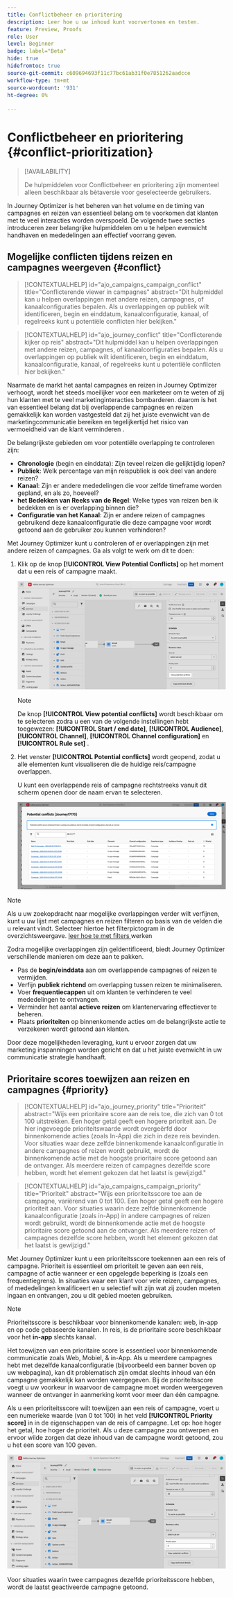 ```yaml
---
title: Conflictbeheer en prioritering
description: Leer hoe u uw inhoud kunt voorvertonen en testen.
feature: Preview, Proofs
role: User
level: Beginner
badge: label="Beta"
hide: true
hidefromtoc: true
source-git-commit: c609694693f11c77bc61ab31f0e7851262aadcce
workflow-type: tm+mt
source-wordcount: '931'
ht-degree: 0%

---
```



# Conflictbeheer en prioritering {#conflict-prioritization}

>[!AVAILABILITY]
>
>De hulpmiddelen voor Conflictbeheer en prioritering zijn momenteel alleen beschikbaar als bètaversie voor geselecteerde gebruikers.

In Journey Optimizer is het beheren van het volume en de timing van campagnes en reizen van essentieel belang om te voorkomen dat klanten met te veel interacties worden overspoeld. De volgende twee secties introduceren zeer belangrijke hulpmiddelen om u te helpen evenwicht handhaven en mededelingen aan effectief voorrang geven.

## Mogelijke conflicten tijdens reizen en campagnes weergeven {#conflict}

>[!CONTEXTUALHELP]
>id="ajo_campaigns_campaign_conflict"
>title="Conflicterende viewer in campagnes"
>abstract="Dit hulpmiddel kan u helpen overlappingen met andere reizen, campagnes, of kanaalconfiguraties bepalen. Als u overlappingen op publiek wilt identificeren, begin en einddatum, kanaalconfiguratie, kanaal, of regelreeks kunt u potentiële conflicten hier bekijken."

>[!CONTEXTUALHELP]
>id="ajo_journey_conflict"
>title="Conflicterende kijker op reis"
>abstract="Dit hulpmiddel kan u helpen overlappingen met andere reizen, campagnes, of kanaalconfiguraties bepalen. Als u overlappingen op publiek wilt identificeren, begin en einddatum, kanaalconfiguratie, kanaal, of regelreeks kunt u potentiële conflicten hier bekijken."

Naarmate de markt het aantal campagnes en reizen in Journey Optimizer verhoogt, wordt het steeds moeilijker voor een marketeer om te weten of zij hun klanten met te veel marketinginteracties bombarderen. daarom is het van essentieel belang dat bij overlappende campagnes en reizen gemakkelijk kan worden vastgesteld dat zij het juiste evenwicht van de marketingcommunicatie bereiken en tegelijkertijd het risico van vermoeidheid van de klant verminderen .

De belangrijkste gebieden om voor potentiële overlapping te controleren zijn:

* **Chronologie** (begin en einddata): Zijn teveel reizen die gelijktijdig lopen?
* **Publiek**: Welk percentage van mijn reispubliek is ook deel van andere reizen?
* **Kanaal**: Zijn er andere mededelingen die voor zelfde timeframe worden gepland, en als zo, hoeveel?
* **het Bedekken van Reeks van de Regel**: Welke types van reizen ben ik bedekken en is er overlapping binnen die?
* **Configuratie van het Kanaal**: Zijn er andere reizen of campagnes gebruikend deze kanaalconfiguratie die deze campagne voor wordt getoond aan de gebruiker zou kunnen verhinderen?

Met Journey Optimizer kunt u controleren of er overlappingen zijn met andere reizen of campagnes. Ga als volgt te werk om dit te doen:

1. Klik op de knop **[!UICONTROL View Potential Conflicts]** op het moment dat u een reis of campagne maakt.

   ![](assets/view-conflicts.png)

   >[!NOTE]
   >
   >De knop **[!UICONTROL View potential conflicts]** wordt beschikbaar om te selecteren zodra u een van de volgende instellingen hebt toegewezen: **[!UICONTROL Start / end date]**, **[!UICONTROL Audience]**, **[!UICONTROL Channel]**, **[!UICONTROL Channel configuration]** en **[!UICONTROL Rule set]** .

1. Het venster **[!UICONTROL Potential conflicts]** wordt geopend, zodat u alle elementen kunt visualiseren die de huidige reis/campagne overlappen.

   U kunt een overlappende reis of campagne rechtstreeks vanuit dit scherm openen door de naam ervan te selecteren.

   ![](assets/potential-conflicts.png)

>[!NOTE]
>
>Als u uw zoekopdracht naar mogelijke overlappingen verder wilt verfijnen, kunt u uw lijst met campagnes en reizen filteren op basis van de velden die u relevant vindt. Selecteer hiertoe het filterpictogram in de overzichtsweergave. [ leer hoe te met filters ](../start/search-filter-categorize.md#filter-lists) werken

Zodra mogelijke overlappingen zijn geïdentificeerd, biedt Journey Optimizer verschillende manieren om deze aan te pakken.

* Pas de **begin/einddata** aan om overlappende campagnes of reizen te vermijden.
* Verfijn **publiek richtend** om overlapping tussen reizen te minimaliseren.
* Voer **frequentiecappen** uit om klanten te verhinderen te veel mededelingen te ontvangen.
* Verminder het aantal **actieve reizen** om klantenervaring effectiever te beheren.
* Plaats **prioriteiten** op binnenkomende acties om de belangrijkste actie te verzekeren wordt getoond aan klanten.

Door deze mogelijkheden leveraging, kunt u ervoor zorgen dat uw marketing inspanningen worden gericht en dat u het juiste evenwicht in uw communicatie strategie handhaaft.

## Prioritaire scores toewijzen aan reizen en campagnes {#priority}

>[!CONTEXTUALHELP]
>id="ajo_journey_priority"
>title="Prioriteit"
>abstract="Wijs een prioritaire score aan de reis toe, die zich van 0 tot 100 uitstrekken. Een hoger getal geeft een hogere prioriteit aan. De hier ingevoegde prioriteitswaarde wordt overgeërfd door binnenkomende acties (zoals In-App) die zich in deze reis bevinden. Voor situaties waar deze zelfde binnenkomende kanaalconfiguratie in andere campagnes of reizen wordt gebruikt, wordt de binnenkomende actie met de hoogste prioritaire score getoond aan de ontvanger. Als meerdere reizen of campagnes dezelfde score hebben, wordt het element gekozen dat het laatst is gewijzigd."

>[!CONTEXTUALHELP]
>id="ajo_campaigns_campaign_priority"
>title="Prioriteit"
>abstract="Wijs een prioriteitsscore toe aan de campagne, variërend van 0 tot 100. Een hoger getal geeft een hogere prioriteit aan. Voor situaties waarin deze zelfde binnenkomende kanaalconfiguratie (zoals in-App) in andere campagnes of reizen wordt gebruikt, wordt de binnenkomende actie met de hoogste prioritaire score getoond aan de ontvanger. Als meerdere reizen of campagnes dezelfde score hebben, wordt het element gekozen dat het laatst is gewijzigd."

Met Journey Optimizer kunt u een prioriteitsscore toekennen aan een reis of campagne. Prioriteit is essentieel om prioriteit te geven aan een reis, campagne of actie wanneer er een opgelegde beperking is (zoals een frequentiegrens). In situaties waar een klant voor vele reizen, campagnes, of mededelingen kwalificeert en u selectief wilt zijn wat zij zouden moeten ingaan en ontvangen, zou u dit gebied moeten gebruiken.

>[!NOTE]
>
>Prioriteitsscore is beschikbaar voor binnenkomende kanalen: web, in-app en op code gebaseerde kanalen. In reis, is de prioritaire score beschikbaar voor het **in-app** slechts kanaal.

Het toewijzen van een prioritaire score is essentieel voor binnenkomende communicatie zoals Web, Mobiel, &amp; in-App. Als u meerdere campagnes hebt met dezelfde kanaalconfiguratie (bijvoorbeeld een banner boven op uw webpagina), kan dit problematisch zijn omdat slechts inhoud van één campagne gemakkelijk kan worden weergegeven. Bij de prioriteitsscore voegt u uw voorkeur in waarvoor de campagne moet worden weergegeven wanneer de ontvanger in aanmerking komt voor meer dan één campagne.

Als u een prioriteitsscore wilt toewijzen aan een reis of campagne, voert u een numerieke waarde (van 0 tot 100) in het veld **[!UICONTROL Priority score]** in in de eigenschappen van de reis of campagne. Let op: hoe hoger het getal, hoe hoger de prioriteit. Als u deze campagne zou ontwerpen en ervoor wilde zorgen dat deze inhoud van de campagne wordt getoond, zou u het een score van 100 geven.

![](assets/priority-score.png)

Voor situaties waarin twee campagnes dezelfde prioriteitsscore hebben, wordt de laatst geactiveerde campagne getoond.

